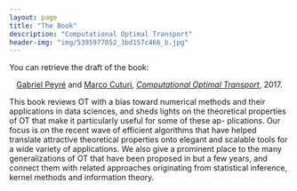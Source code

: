 ```yaml
---
layout: page
title: "The Book"
description: "Computational Optimal Transport"
header-img: "img/5395977052_3bd157c466_b.jpg"
---
```


You can retrieve the draft of the book:

<div align="center">
  <a href="http://www.gpeyre.com/">Gabriel Peyré</a> and <a href="http://marcocuturi.net/">Marco Cuturi</a>, <i><a href="https://www.dropbox.com/s/rp6lyoun6dbrbrs/OTFNT.pdf?dl=0">Computational Optimal Transport</a></i>, 2017.
</div>

This book reviews OT with a bias toward numerical methods and their applications in data sciences, and sheds lights on the theoretical properties of OT that make it particularly useful for some of these ap- plications. Our focus is on the recent wave of efficient algorithms that have helped translate attractive theoretical properties onto elegant and scalable tools for a wide variety of applications. We also give a prominent place to the many generalizations of OT that have been proposed in but a few years, and connect them with related approaches originating from statistical inference, kernel methods and information theory.
